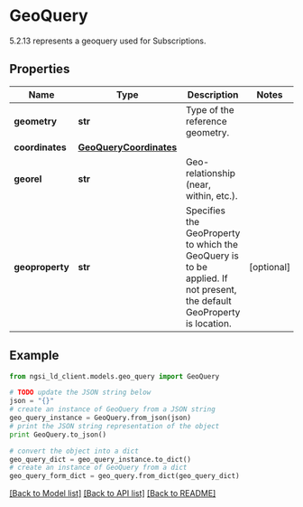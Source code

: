 # GeoQuery

5.2.13 represents a geoquery used for Subscriptions. 

## Properties
Name | Type | Description | Notes
------------ | ------------- | ------------- | -------------
**geometry** | **str** | Type of the reference geometry.  | 
**coordinates** | [**GeoQueryCoordinates**](GeoQueryCoordinates.md) |  | 
**georel** | **str** | Geo-relationship (near, within, etc.).  | 
**geoproperty** | **str** | Specifies the GeoProperty to which the GeoQuery is to be applied. If not present, the default GeoProperty is location.  | [optional] 

## Example

```python
from ngsi_ld_client.models.geo_query import GeoQuery

# TODO update the JSON string below
json = "{}"
# create an instance of GeoQuery from a JSON string
geo_query_instance = GeoQuery.from_json(json)
# print the JSON string representation of the object
print GeoQuery.to_json()

# convert the object into a dict
geo_query_dict = geo_query_instance.to_dict()
# create an instance of GeoQuery from a dict
geo_query_form_dict = geo_query.from_dict(geo_query_dict)
```
[[Back to Model list]](../README.md#documentation-for-models) [[Back to API list]](../README.md#documentation-for-api-endpoints) [[Back to README]](../README.md)


